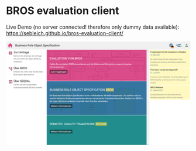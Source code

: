 # BROS evaluation client

Live Demo (no server connected! therefore only dummy data available): https://sebleich.github.io/bros-evaluation-client/

![First draft of the client](src/assets/preview1.png)
